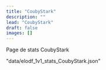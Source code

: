 ```yaml
---
title: "CoubyStark"
description: ""
lead: "CoubyStark"
draft: false
images: []
---
```


Page de stats CoubyStark

<div>
  <canvas id="myChart"></canvas>
</div>

"data/elodf_1v1_stats_CoubyStark.json"

<!-- chart.js -->
<script src="https://cdn.jsdelivr.net/npm/chart.js"></script>
<!-- jQuery 3.5.1 -->
<script src="https://cdnjs.cloudflare.com/ajax/libs/jquery/3.5.1/jquery.min.js" integrity="sha512-bLT0Qm9VnAYZDflyKcBaQ2gg0hSYNQrJ8RilYldYQ1FxQYoCLtUjuuRuZo+fjqhx/qtq/1itJ0C2ejDxltZVFg==" crossorigin="anonymous"></script>

<script>
  const labels = [];
  const data_m2000c_elos = [];

  $.ajax({
          async:false,
          url: '../../data/elodf_1v1_stats_CoubyStark.json',
          dataType: 'json',
          success: function(data_pilote)
          {
            if (data_pilote != "") {
              labels = data_pilote.M2000C.Match_date;
              data_m2000c_elos = data_pilote.M2000C.ELO;
            }
          }
          });

  const data = {
    labels: labels,
    datasets: [{
      label: 'My First dataset',
      backgroundColor: 'rgb(255, 99, 132)',
      borderColor: 'rgb(255, 99, 132)',
      data: data_m2000c_elos,
    }]
  };

  const config = {
    type: 'line',
    data: data,
    options: {}
  };

  const myChart = new Chart(
    document.getElementById('myChart'),
    config
  );
</script>

